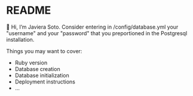 # README
👋 Hi, I’m Javiera Soto. Consider entering in /config/database.yml your "username" and your "password" that you preportioned in the Postgresql installation.

Things you may want to cover:
* Ruby version
* Database creation
* Database initialization
* Deployment instructions
* ...
